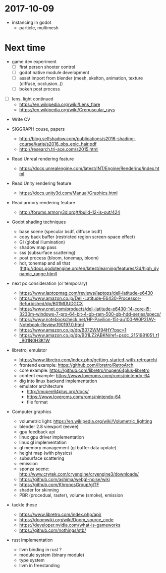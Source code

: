 <!--
{
  "title": "Diary (2017-10-09 -- ?)",
  "date": "2017-10-09T11:02:08+09:00",
  "special": true
}
-->

# 2017-10-09

- instancing in godot
  - particle, multimesh


# Next time

- game dev experiment
  - [ ] first person shooter control
  - [ ] godot native module development
  - [ ] asset import from blender (mesh, skelton, animation, texture (diffuse, occlusion..))
  - [ ] bokeh post process

- [ ] lens, light continued
  - https://en.wikipedia.org/wiki/Lens_flare
  - https://en.wikipedia.org/wiki/Crepuscular_rays

- Write CV

- SIGGRAPH couse, papers
  - http://blog.selfshadow.com/publications/s2016-shading-course/karis/s2016_pbs_epic_hair.pdf
  - http://research.tri-ace.com/s2015.html

- Read Unreal rendering feature
  - https://docs.unrealengine.com/latest/INT/Engine/Rendering/index.html

- Read Unity rendering feature
  - https://docs.unity3d.com/Manual/Graphics.html

- Read armory rendering feature
  - http://forums.armory3d.org/t/build-12-is-out/424

- Godot shading techniques
  - base scene (specular bsdf, diffuse bsdf)
  - copy back buffer (restricted region screen-space effect)
  - GI (global illumination)
  - shadow map pass
  - sss (subsurface scattering)
  - post process (bloom, tonemap, bloom)
  - hdr, tonemap and all that (http://docs.godotengine.org/en/latest/learning/features/3d/high_dynamic_range.html)

- next pc consideration (or temporary)
  - https://www.laptopmag.com/reviews/laptops/dell-latitude-e6430
  - https://www.amazon.co.jp/Dell-Latitude-E6430-Processor-Refurbished/dp/B01MDUDGCX
  - https://www.cnet.com/products/dell-latitude-e6430-14-core-i5-3230m-windows-7-pro-64-bit-4-gb-ram-500-gb-hdd-series/specs/
  - https://www.notebookcheck.net/HP-Pavilion-15t-au100-W0P31AV-Notebook-Review.190197.0.html
  - https://www.amazon.co.jp/dp/B072WM94HY?psc=1
  - https://www.amazon.co.jp/dp/B01LZ2ABKN/ref=psdc_2151981051_t1_B01N0H3K1W


- libretro, emulator
  - https://www.libretro.com/index.php/getting-started-with-retroarch/
  - frontend example: https://github.com/libretro/RetroArch
  - core example: https://github.com/libretro/mupen64plus-libretro
  - content example: https://www.loveroms.com/roms/nintendo-64
  - dig into linux backend implementation
  - emulator architecture
      - http://mupen64plus.org/docs/
      - https://www.loveroms.com/roms/nintendo-64
      - file format

- Computer graphics
  - volumetric light: https://en.wikipedia.org/wiki/Volumetric_lighting
  - blender 2.8 viewport (eevee)
  - gpu feedback api
  - linux gpu driver implementation
  - linux gl implementation
  - gl memory management (gl buffer data update)
  - height map (with physics)
  - subsurface scattering
  - emission
  - sponza scene: http://www.crytek.com/cryengine/cryengine3/downloads/
  - https://github.com/ashima/webgl-noise/wiki
  - https://github.com/KhronosGroup/glTF
  - shader for skinning
  - PBR (procedual, raster), volume (smoke), emission


- tackle these
  - https://www.libretro.com/index.php/api/
  - https://doomwiki.org/wiki/Doom_source_code
  - https://developer.nvidia.com/what-is-gameworks
  - https://github.com/nothings/stb/

- rust implementation
  - llvm binding in rust ?
  - module system (binary module)
  - type system
  - llvm in freestanding
